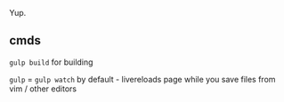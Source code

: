 Yup.

## cmds


`gulp build` for building


`gulp` = `gulp watch` by default - livereloads page while you save files from vim / other editors
